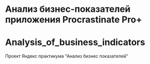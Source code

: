 # Анализ бизнес-показателей приложения Procrastinate Pro+
# Analysis_of_business_indicators
Проект Яндекс практикума "Анализ бизнес показателей"
